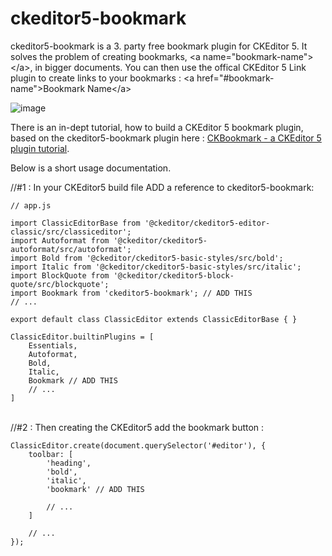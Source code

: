 # ckeditor5-bookmark

ckeditor5-bookmark is a 3. party free bookmark plugin for CKEditor 5. It solves the problem of creating bookmarks, &lt;a name="bookmark-name"&gt;&lt;/a&gt;, in bigger documents. You can then use the offical CKEditor 5 Link plugin to create links to your bookmarks : &lt;a href="#bookmark-name"&gt;Bookmark Name&lt;/a&gt;

![image](https://user-images.githubusercontent.com/15994829/64579144-fc767200-d3ab-11e9-9f7f-faf52196746d.png)

There is an in-dept tutorial, how to build a CKEditor 5 bookmark plugin, based on the ckeditor5-bookmark plugin here : [CKBookmark - a CKEditor 5 plugin tutorial](https://topiqs.online/Home/Index/1169).

Below is a short usage documentation. 

//#1 : In your CKEditor5 build file ADD a reference to ckeditor5-bookmark:

```javaqscript
// app.js

import ClassicEditorBase from '@ckeditor/ckeditor5-editor-classic/src/classiceditor';
import Autoformat from '@ckeditor/ckeditor5-autoformat/src/autoformat';
import Bold from '@ckeditor/ckeditor5-basic-styles/src/bold';
import Italic from '@ckeditor/ckeditor5-basic-styles/src/italic';
import BlockQuote from '@ckeditor/ckeditor5-block-quote/src/blockquote';
import Bookmark from 'ckeditor5-bookmark'; // ADD THIS
// ...

export default class ClassicEditor extends ClassicEditorBase { }

ClassicEditor.builtinPlugins = [
    Essentials,
    Autoformat,
    Bold,
    Italic,
    Bookmark // ADD THIS
    // ...
]
```

<br />//#2 : Then creating the CKEditor5 add the bookmark button :

```javaqscript
ClassicEditor.create(document.querySelector('#editor'), {
    toolbar: [
        'heading',
        'bold',
        'italic',
        'bookmark' // ADD THIS
        
        // ...
    ]

    // ...
});
```
